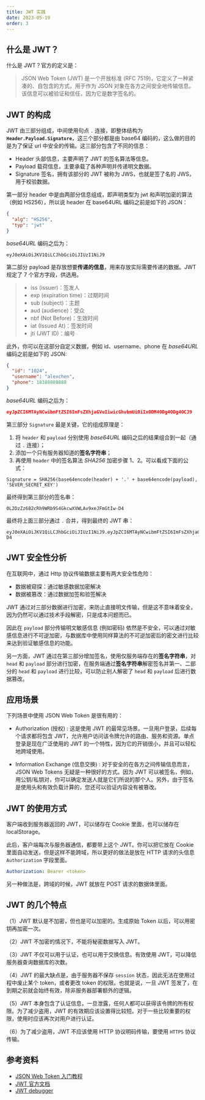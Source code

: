```yaml
---
title: JWT 实践
date: 2023-05-19
order: 3
---
```


## 什么是 JWT？

什么是 JWT？官方的定义是：

> JSON Web Token (JWT) 是一个开放标准 (RFC 7519)，它定义了一种紧凑的、自包含的方式，用于作为 JSON 对象在各方之间安全地传输信息。该信息可以被验证和信任，因为它是数字签名的。

## JWT 的构成

JWT 由三部分组成，中间使用句点 `.` 连接，即整体结构为 **`Header.Payload.Signature`**，这三个部分都是由 base64 编码的，这么做的目的是为了保证 url 中安全的传输。这三部分包含了不同的信息：

- Header 头部信息，主要声明了 JWT 的签名算法等信息。
- Payload 载荷信息，主要承载了各种声明并传递明文数据。
- Signature 签名，拥有该部分的 JWT 被称为 JWS，也就是签了名的 JWS，用于校验数据。

第一部分 header 中是由两部分信息组成，即声明类型为 jwt 和声明加密的算法（例如 HS256），所以说 header 在 base64URL 编码之前是如下的 JSON：

```json
{
  "alg": "HS256",
  "typ": "jwt"
}
```

*base64URL* 编码之后为：

```
eyJ0eXAiOiJKV1QiLCJhbGciOiJIUzI1NiJ9
```

第二部分 payload 是存放想要**传递的信息**，用来存放实际需要传递的数据。JWT 规定了 7 个官方字段，供选用。

> - iss (issuer)：签发人
> - exp (expiration time)：过期时间
> - sub (subject)：主题
> - aud (audience)：受众
> - nbf (Not Before)：生效时间
> - iat (Issued At)：签发时间
> - jti (JWT ID)：编号


此外，你可以在这部分自定义数据，例如 id、username、phone 在 *base64URL* 编码之前是如下的 JSON:

```json
{
  "id": "1024",
  "username": "alexchen",
  "phone": 18388888888
}
```

*base64URL* 编码之后为：

```json
eyJpZCI6MTAyNCwibmFtZSI6ImFsZXhjaGVuIiwicGhvbmUiOiIxODM4ODg4ODg4OCJ9
```

第三部分 `Signature` 最是关键，它的组成原理是：
  1. 将 `header` 和 `payload` 分别使用 *base64URL* 编码之后的结果组合到一起（通过 `.` 连接）；
  2. 添加一个只有服务器知道的**签名字符串**；
  3. 再使用 `header` 中的签名算法 *SHA256* 加密步骤 1、2。可以看成下面的公式：

```
Signature = SHA256(base64encode(header) + '.' + base64encode(payload), 'SEVER_SECRET_KEY')
```

最终得到第三部分的签名串：

```
0L2DzZz682cRh9WRb9S4GkcwXVWLAv9xeJFmGtIw-D4
```

最终将上面三部分通过 `.` 合并，得到最终的 JWT 串：

```
eyJ0eXAiOiJKV1QiLCJhbGciOiJIUzI1NiJ9.eyJpZCI6MTAyNCwibmFtZSI6ImFsZXhjaGVuIiwicGhvbmUiOiIxODM4ODg4ODg4OCJ9.0L2DzZz682cRh9WRb9S4GkcwXVWLAv9xeJFmGtIw-D4
```

## JWT 安全性分析

在互联网中，通过 Http 协议传输数据主要有两大安全性危险：

- 数据被窥探：通过敏感数据加密解决
- 数据被篡改：通过数据加签和验签解决

JWT 通过对三部分数据进行加密，来防止直接明文传输，但是这不意味着安全，因为仍然可以通过技术手段解密，只是成本问题而已。

因此在 `payload` 部分传输明文敏感信息 (例如密码) 依然是不安全，可以通过对敏感信息进行不可逆加密，与数据库中使用同样算法的不可逆加密后的密文进行比较来达到验证敏感信息的功能。

另一方面，JWT 通过在第三部分增加签名，使用仅服务端存在的**签名字符串**，对 `head` 和 `payload` 部分进行加密，在服务端通过**签名字符串**解密签名并第一、二部分的 `head` 和 `payload` 进行比较，可以防止别人解密了 `head` 和 `payload` 后进行数据篡改。

## 应用场景

下列场景中使用 JSON Web Token 是很有用的：

- Authorization (授权) : 这是使用 JWT 的最常见场景。一旦用户登录，后续每个请求都将包含 JWT，允许用户访问该令牌允许的路由、服务和资源。单点登录是现在广泛使用的 JWT 的一个特性，因为它的开销很小，并且可以轻松地跨域使用。

- Information Exchange (信息交换) : 对于安全的在各方之间传输信息而言，JSON Web Tokens 无疑是一种很好的方式。因为 JWT 可以被签名，例如，用公钥/私钥对，你可以确定发送人就是它们所说的那个人。另外，由于签名是使用头和有效负载计算的，您还可以验证内容没有被篡改。

## JWT 的使用方式

客户端收到服务器返回的 JWT，可以储存在 Cookie 里面，也可以储存在 localStorage。

此后，客户端每次与服务器通信，都要带上这个 JWT。你可以把它放在 Cookie 里面自动发送，但是这样不能跨域，所以更好的做法是放在 HTTP 请求的头信息 `Authorization` 字段里面。

```yaml
Authorization: Bearer <token>
```

另一种做法是，跨域的时候，JWT 就放在 POST 请求的数据体里面。

## JWT 的几个特点

（1）JWT 默认是不加密，但也是可以加密的。生成原始 Token 以后，可以用密钥再加密一次。

（2）JWT 不加密的情况下，不能将秘密数据写入 JWT。

（3）JWT 不仅可以用于认证，也可以用于交换信息。有效使用 JWT，可以降低服务器查询数据库的次数。

（4）JWT 的最大缺点是，由于服务器不保存 `session` 状态，因此无法在使用过程中废止某个 token，或者更改 token 的权限。也就是说，一旦 JWT 签发了，在到期之前就会始终有效，除非服务器部署额外的逻辑。

（5）JWT 本身包含了认证信息，一旦泄露，任何人都可以获得该令牌的所有权限。为了减少盗用，JWT 的有效期应该设置得比较短。对于一些比较重要的权限，使用时应该再次对用户进行认证。

（6）为了减少盗用，JWT 不应该使用 HTTP 协议明码传输，要使用 `HTTPS` 协议传输。

## 参考资料

- [JSON Web Token 入门教程](http://www.ruanyifeng.com/blog/2018/07/json_web_token-tutorial.html)
- [JWT 官方文档](https://jwt.io/)
- [JWT debugger](https://jwt.io/#debugger-io)